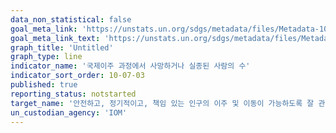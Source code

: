 ```yaml
---
data_non_statistical: false
goal_meta_link: 'https://unstats.un.org/sdgs/metadata/files/Metadata-10-07-03.pdf'
goal_meta_link_text: 'https://unstats.un.org/sdgs/metadata/files/Metadata-10-07-03.pdf'
graph_title: 'Untitled'
graph_type: line
indicator_name: '국제이주 과정에서 사망하거나 실종된 사람의 수'
indicator_sort_order: 10-07-03
published: true
reporting_status: notstarted
target_name: '안전하고, 정기적이고, 책임 있는 인구의 이주 및 이동이 가능하도록 잘 관리된 이민정책 수립 및 이행'
un_custodian_agency: 'IOM'
---
```

